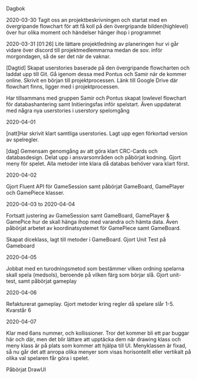 Dagbok

2020-03-30
Tagit oss an projektbeskrivningen och startat med en övergripande flowchart för att få koll på den övergripande bilden(highlevel) över hur olika moment och händelser hänger ihop i programmet

2020-03-31
[01:26] Lite lättare projektledning av planeringen hur vi går vidare över discord till projektmedlemmarna medan de sov. inför morgondagen, så de ser det när de vaknar. 

[Dagtid] Skapat userstories baserade på den övergripande flowcharten och laddat upp till Git. Gå igenom dessa med Pontus och Samir när de kommer online. Skrivit en början till projektprocessen. Länk till Google Drive där flowchart finns, ligger med i projektprocessen.

Har tillsammans med gruppen Samir och Pontus skapat lowlevel flowchart för databashantering samt Initieringsfas inför spelstart. Även uppdaterat med några nya userstories i userstory spelomgång

2020-04-01

[natt]Har skrivit klart samtliga userstories. Lagt upp egen förkortad version av spelregler.

[dag] Gemensam genomgång av att göra klart CRC-Cards och databasdesign. Delat upp i ansvarsområden och påbörjat kodning. Gjort meny för spelet. Alla metoder inte klara då databas behöver vara klart först.

2020-04-02

Gjort Fluent API för GameSession samt påbörjat GameBoard, GamePlayer och GamePiece klasser.

2020-04-03 to 2020-04-04

Fortsatt justering av GameSession samt GameBoard, GamePlayer & GamePice hur de skall hänga ihop med varandra och hämta data. Även påbörjat arbetet av koordinatsystemet för GamePiece samt GameBoard.

Skapat diceklass,  lagt till metoder i GameBoard. Gjort Unit Test på Gameboard

2020-04-05

Jobbat med en turodningsmetod som bestämmer vilken ordning spelarna skall spela (medsols), beroende på vilken färg som börjar slå. Gjort unit-test, samt påbörjat gameplay

2020-04-06

Refakturerat gameplay. Gjort metoder kring regler då spelare slår 1-5. Kvarstår 6

2020-04-07

Klar med 6ans nummer, och kollissioner. Tror det kommer bli ett par buggar här och där, men det blir lättare att upptäcka dem när drawing klass och meny klass är på plats som kommer att hjälpa till UI. Menyklassen är fixad, så nu går det att anropa olika menyer som visas  horisontellt eller vertikalt på olika val spelaren får göra i spelet.

Påbörjat DrawUI